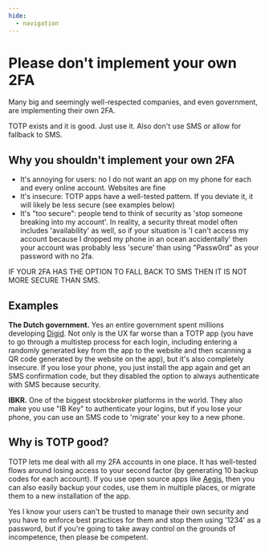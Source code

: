 ```yaml
---
hide:
  - navigation
---
```


# Please don't implement your own 2FA

Many big and seemingly well-respected companies, and even government, are implementing their own 2FA. 

TOTP exists and it is good. Just use it. Also don't use SMS or allow for fallback to SMS.

## Why you shouldn't implement your own 2FA

- It's annoying for users: no I do not want an app on my phone for each and every online account. Websites are fine
- It's insecure: TOTP apps have a well-tested pattern. If you deviate it, it will likely be less secure (see examples below)
- It's "too secure": people tend to think of security as 'stop someone breaking into my account'. In reality, a security threat model often includes 'availability' as well, so if your situation is 'I can't access my account because I dropped my phone in an ocean accidentally' then your account was probably less 'secure' than using "Passw0rd" as your password with no 2fa.

IF YOUR 2FA HAS THE OPTION TO FALL BACK TO SMS THEN IT IS NOT MORE SECURE THAN SMS.

## Examples

**The Dutch government.** Yes an entire government spent millions developing [Digid](https://en.wikipedia.org/wiki/DigiD). Not only is the UX far worse than a TOTP app (you have to go through a multistep process for each login, including entering a randomly generated key from the app to the website and then scanning a QR code generated by the website on the app), but it's also completely insecure. If you lose your phone, you just install the app again and get an SMS confirmation code, but they disabled the option to always authenticate with SMS because security.

**IBKR.** One of the biggest stockbroker platforms in the world. They also make you use "IB Key" to authenticate your logins, but if you lose your phone, you can use an SMS code to 'migrate' your key to a new phone.

## Why is TOTP good? 

TOTP lets me deal with all my 2FA accounts in one place. It has well-tested flows around losing access to your second factor (by generating 10 backup codes for each account). If you use open source apps like [Aegis](https://getaegis.app/), then you can also easily backup your codes, use them in multiple places, or migrate them to a new installation of the app.

Yes I know your users can't be trusted to manage their own security and you have to enforce best practices for them and stop them using '1234' as a password, but if you're going to take away control on the grounds of incompetence, then please be competent.


